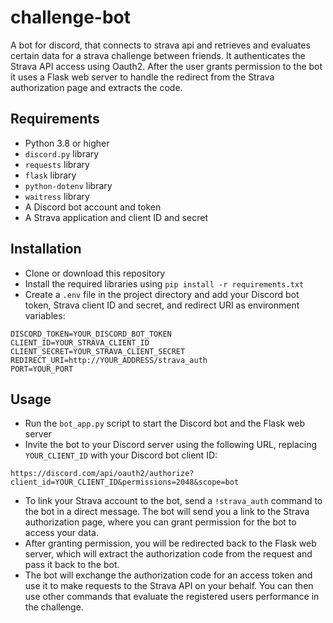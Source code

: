 # challenge-bot
A bot for discord, that connects to strava api and retrieves and evaluates certain data for a strava challenge between friends. It authenticates the Strava API access using Oauth2. After the user grants permission to the bot it uses a Flask web server to handle the redirect from the Strava authorization page and extracts the code.


## Requirements

- Python 3.8 or higher
- `discord.py` library
- `requests` library
- `flask` library
- `python-dotenv` library
- `waitress` library
- A Discord bot account and token
- A Strava application and client ID and secret

## Installation

- Clone or download this repository
- Install the required libraries using `pip install -r requirements.txt`
- Create a `.env` file in the project directory and add your Discord bot token, Strava client ID and secret, and redirect URI as environment variables:

```
DISCORD_TOKEN=YOUR_DISCORD_BOT_TOKEN
CLIENT_ID=YOUR_STRAVA_CLIENT_ID
CLIENT_SECRET=YOUR_STRAVA_CLIENT_SECRET
REDIRECT_URI=http://YOUR_ADDRESS/strava_auth
PORT=YOUR_PORT
```

## Usage

- Run the `bot_app.py` script to start the Discord bot and the Flask web server
- Invite the bot to your Discord server using the following URL, replacing `YOUR_CLIENT_ID` with your Discord bot client ID:

```
https://discord.com/api/oauth2/authorize?client_id=YOUR_CLIENT_ID&permissions=2048&scope=bot
```

- To link your Strava account to the bot, send a `!strava_auth` command to the bot in a direct message. The bot will send you a link to the Strava authorization page, where you can grant permission for the bot to access your data.
- After granting permission, you will be redirected back to the Flask web server, which will extract the authorization code from the request and pass it back to the bot.
- The bot will exchange the authorization code for an access token and use it to make requests to the Strava API on your behalf. You can then use other commands that evaluate the registered users performance in the challenge.
